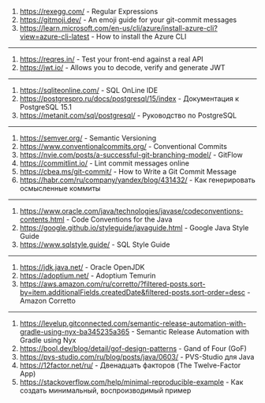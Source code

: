 1. https://rexegg.com/ - Regular Expressions
2. https://gitmoji.dev/ - An emoji guide for your git-commit messages
3. https://learn.microsoft.com/en-us/cli/azure/install-azure-cli?view=azure-cli-latest - How to install the Azure CLI

---

1. https://reqres.in/ - Test your front-end against a real API
2. https://jwt.io/ - Allows you to decode, verify and generate JWT

---

1. https://sqliteonline.com/ - SQL OnLine IDE
2. https://postgrespro.ru/docs/postgresql/15/index - Документация к PostgreSQL 15.1
3. https://metanit.com/sql/postgresql/ - Руководство по PostgreSQL

---

1. https://semver.org/ - Semantic Versioning
2. https://www.conventionalcommits.org/ - Conventional Commits
3. https://nvie.com/posts/a-successful-git-branching-model/ - GitFlow
4. https://commitlint.io/ - Lint commit messages online
5. https://cbea.ms/git-commit/ - How to Write a Git Commit Message
6. https://habr.com/ru/company/yandex/blog/431432/ - Как генерировать осмысленные коммиты

---

1. https://www.oracle.com/java/technologies/javase/codeconventions-contents.html - Code Conventions for the Java
2. https://google.github.io/styleguide/javaguide.html - Google Java Style Guide
3. https://www.sqlstyle.guide/ - SQL Style Guide

---

1. https://jdk.java.net/ - Oracle OpenJDK
2. https://adoptium.net/ - Adoptium Temurin
3. https://aws.amazon.com/ru/corretto/?filtered-posts.sort-by=item.additionalFields.createdDate&filtered-posts.sort-order=desc - Amazon Corretto

---

1. https://levelup.gitconnected.com/semantic-release-automation-with-gradle-using-nyx-ba345235a365 - Semantic Release Automation with Gradle using Nyx
2. https://bool.dev/blog/detail/gof-design-patterns - Gand of Four (GoF)
3. https://pvs-studio.com/ru/blog/posts/java/0603/ - PVS-Studio для Java
4. https://12factor.net/ru/ - Двенадцать факторов (The Twelve-Factor App)
5. https://stackoverflow.com/help/minimal-reproducible-example - Как создать минимальный, воспроизводимый пример
